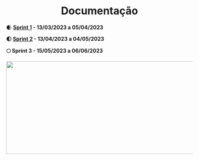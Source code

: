 <h1 align="center">Documentação</h1>

🌒 <a href="https://github.com/TerraSoftwarehouse/Documentacao/blob/Sprint1/README.md"> <b>Sprint 1</Strong><a/> - 13/03/2023 a 05/04/2023
<p>
🌓 <a href="https://github.com/TerraSoftwarehouse/Documentacao/blob/Sprint2/README.md"> <b> Sprint 2</Strong><a/> - 13/04/2023 a 04/05/2023
</p>
🌕 Sprint 3 - 15/05/2023 a 06/06/2023
<p>
</p>
<p>
<img src="https://github.com/TerraSoftwarehouse/Documentacao/blob/Sprint1/imagens/Logo.png" width="1600" height="250"/>
</p>
